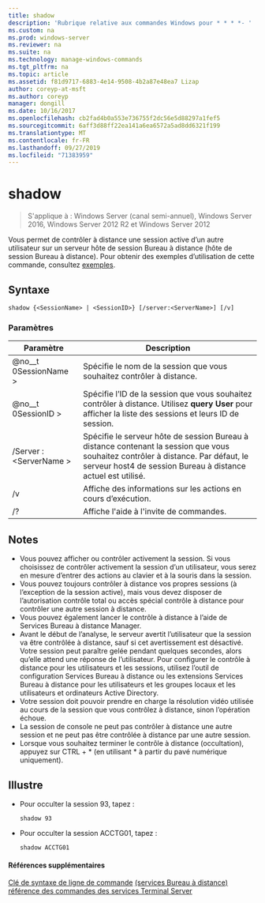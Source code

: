 ```yaml
---
title: shadow
description: 'Rubrique relative aux commandes Windows pour * * * *- '
ms.custom: na
ms.prod: windows-server
ms.reviewer: na
ms.suite: na
ms.technology: manage-windows-commands
ms.tgt_pltfrm: na
ms.topic: article
ms.assetid: f81d9717-6883-4e14-9508-4b2a87e48ea7 Lizap
author: coreyp-at-msft
ms.author: coreyp
manager: dongill
ms.date: 10/16/2017
ms.openlocfilehash: cb2fad4b0a553e736755f2dc56e5d88297a1fef5
ms.sourcegitcommit: 6aff3d88ff22ea141a6ea6572a5ad8dd6321f199
ms.translationtype: MT
ms.contentlocale: fr-FR
ms.lasthandoff: 09/27/2019
ms.locfileid: "71383959"
---
```

# <a name="shadow"></a>shadow

>S'applique à : Windows Server (canal semi-annuel), Windows Server 2016, Windows Server 2012 R2 et Windows Server 2012

Vous permet de contrôler à distance une session active d’un autre utilisateur sur un serveur hôte de session Bureau à distance (hôte de session Bureau à distance).
Pour obtenir des exemples d’utilisation de cette commande, consultez [exemples](#BKMK_examples).

## <a name="syntax"></a>Syntaxe
```
shadow {<SessionName> | <SessionID>} [/server:<ServerName>] [/v]
```

### <a name="parameters"></a>Paramètres
|Paramètre|Description|
|-------|--------|
|@no__t 0SessionName >|Spécifie le nom de la session que vous souhaitez contrôler à distance.|
|@no__t 0SessionID >|Spécifie l’ID de la session que vous souhaitez contrôler à distance. Utilisez **query User** pour afficher la liste des sessions et leurs ID de session.|
|/Server : \<ServerName >|Spécifie le serveur hôte de session Bureau à distance contenant la session que vous souhaitez contrôler à distance. Par défaut, le serveur host4 de session Bureau à distance actuel est utilisé.|
|/v|Affiche des informations sur les actions en cours d’exécution.|
|/?|Affiche l'aide à l'invite de commandes.|

## <a name="remarks"></a>Notes
-   Vous pouvez afficher ou contrôler activement la session. Si vous choisissez de contrôler activement la session d’un utilisateur, vous serez en mesure d’entrer des actions au clavier et à la souris dans la session.
-   Vous pouvez toujours contrôler à distance vos propres sessions (à l’exception de la session active), mais vous devez disposer de l’autorisation contrôle total ou accès spécial contrôle à distance pour contrôler une autre session à distance.
-   Vous pouvez également lancer le contrôle à distance à l’aide de Services Bureau à distance Manager.
-   Avant le début de l’analyse, le serveur avertit l’utilisateur que la session va être contrôlée à distance, sauf si cet avertissement est désactivé. Votre session peut paraître gelée pendant quelques secondes, alors qu’elle attend une réponse de l’utilisateur. Pour configurer le contrôle à distance pour les utilisateurs et les sessions, utilisez l’outil de configuration Services Bureau à distance ou les extensions Services Bureau à distance pour les utilisateurs et les groupes locaux et les utilisateurs et ordinateurs Active Directory.
-   Votre session doit pouvoir prendre en charge la résolution vidéo utilisée au cours de la session que vous contrôlez à distance, sinon l’opération échoue.
-   La session de console ne peut pas contrôler à distance une autre session et ne peut pas être contrôlée à distance par une autre session.
-   Lorsque vous souhaitez terminer le contrôle à distance (occultation), appuyez sur CTRL + \* (en utilisant \* à partir du pavé numérique uniquement).

## <a name="BKMK_examples"></a>Illustre
-   Pour occulter la session 93, tapez :
    ```
    shadow 93
    ```
-   Pour occulter la session ACCTG01, tapez :
    ```
    shadow ACCTG01
    ```

#### <a name="additional-references"></a>Références supplémentaires
[Clé de syntaxe de ligne de commande](command-line-syntax-key.md)
[ &#40;services Bureau à distance&#41; référence des commandes des services Terminal Server](remote-desktop-services-terminal-services-command-reference.md)
